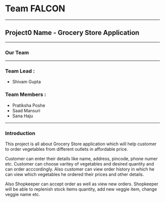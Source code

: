 # Team FALCON
--------------------------------
## Project0 Name - Grocery Store Application
--------------------------------
### Our Team 
----------------------------------- 
### Team Lead : 
* Shivam Gupta
### Team Members : 
* Pratiksha Poshe
* Saad Mansuri
* Sana Haju
------------------------------------
### Introduction
This project is all about Grocery Store application which will help customer to order vegetables from different outlets in affordable price.

Customer can enter their details like name, address, pincode, phone numer etc. Customer can choose varitey of vegetables and desired quantity and can order acccordingly. Also customer can view order history in which he can view which vegetables he ordered their prices and other details.

Also Shopkeeper can accept order as well as view new orders. Shopkeeper will be able to replenish stock items quantity, add new veggie item, change veggie name etc.

